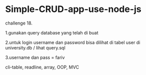 # Simple-CRUD-app-use-node-js

challenge 18.

1.gunakan query database yang telah di buat

2.untuk login username dan password bisa dilihat di tabel user di university.db / lihat query.sql

3.username dan pass = fariv

cli-table, readline, array, OOP, MVC
